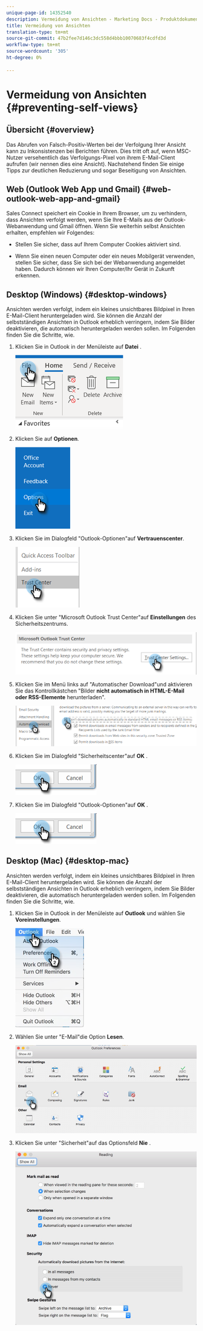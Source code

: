 ```yaml
---
unique-page-id: 14352540
description: Vermeidung von Ansichten - Marketing Docs - Produktdokumentation
title: Vermeidung von Ansichten
translation-type: tm+mt
source-git-commit: 47b2fee7d146c3dc558d4bbb10070683f4cdfd3d
workflow-type: tm+mt
source-wordcount: '305'
ht-degree: 0%

---
```



# Vermeidung von Ansichten {#preventing-self-views}

## Übersicht {#overview}

Das Abrufen von Falsch-Positiv-Werten bei der Verfolgung Ihrer Ansicht kann zu Inkonsistenzen bei Berichten führen. Dies tritt oft auf, wenn MSC-Nutzer versehentlich das Verfolgungs-Pixel von ihrem E-Mail-Client aufrufen (wir nennen dies eine Ansicht). Nachstehend finden Sie einige Tipps zur deutlichen Reduzierung und sogar Beseitigung von Ansichten.

## Web (Outlook Web App und Gmail) {#web-outlook-web-app-and-gmail}

Sales Connect speichert ein Cookie in Ihrem Browser, um zu verhindern, dass Ansichten verfolgt werden, wenn Sie Ihre E-Mails aus der Outlook-Webanwendung und Gmail öffnen. Wenn Sie weiterhin selbst Ansichten erhalten, empfehlen wir Folgendes:

* Stellen Sie sicher, dass auf Ihrem Computer Cookies aktiviert sind.

* Wenn Sie einen neuen Computer oder ein neues Mobilgerät verwenden, stellen Sie sicher, dass Sie sich bei der Webanwendung angemeldet haben. Dadurch können wir Ihren Computer/Ihr Gerät in Zukunft erkennen.

## Desktop (Windows) {#desktop-windows}

Ansichten werden verfolgt, indem ein kleines unsichtbares Bildpixel in Ihren E-Mail-Client heruntergeladen wird. Sie können die Anzahl der selbstständigen Ansichten in Outlook erheblich verringern, indem Sie Bilder deaktivieren, die automatisch heruntergeladen werden sollen. Im Folgenden finden Sie die Schritte, wie.

1. Klicken Sie in Outlook in der Menüleiste auf **Datei** .

   ![](assets/win-1.png)

1. Klicken Sie auf **Optionen**.

   ![](assets/win-2.png)

1. Klicken Sie im Dialogfeld &quot;Outlook-Optionen&quot;auf **Vertrauenscenter**.

   ![](assets/win-3.png)

1. Klicken Sie unter &quot;Microsoft Outlook Trust Center&quot;auf **Einstellungen** des Sicherheitszentrums.

   ![](assets/win-4.png)

1. Klicken Sie im Menü links auf &quot;Automatischer Download&quot;und aktivieren Sie das Kontrollkästchen &quot;Bilder **nicht automatisch in HTML-E-Mail oder RSS-Elemente** herunterladen&quot;.

   ![](assets/win-5.png)

1. Klicken Sie im Dialogfeld &quot;Sicherheitscenter&quot;auf **OK** .

   ![](assets/win-6.png)

1. Klicken Sie im Dialogfeld &quot;Outlook-Optionen&quot;auf **OK** .

   ![](assets/win-6.png)

## Desktop (Mac) {#desktop-mac}

Ansichten werden verfolgt, indem ein kleines unsichtbares Bildpixel in Ihren E-Mail-Client heruntergeladen wird. Sie können die Anzahl der selbstständigen Ansichten in Outlook erheblich verringern, indem Sie Bilder deaktivieren, die automatisch heruntergeladen werden sollen. Im Folgenden finden Sie die Schritte, wie.

1. Klicken Sie in Outlook in der Menüleiste auf **Outlook** und wählen Sie **Voreinstellungen**.

   ![](assets/mac-1.png)

1. Wählen Sie unter &quot;E-Mail&quot;die Option **Lesen**.

   ![](assets/mac-2.png)

1. Klicken Sie unter &quot;Sicherheit&quot;auf das Optionsfeld **Nie** .

   ![](assets/mac-3.png)

